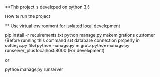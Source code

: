 **This project is developed on python 3.6

How to run the project

** Use virtual environment for isolated local development

pip install -r requirements.txt
python manage.py makemigrations customer (Before running this command set database connection properly in settings.py file)
python manage.py migrate
python manage.py runserver_plus localhost:8000 (For development)

or 

python manage.py runserver